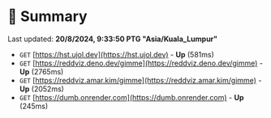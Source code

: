 # 📖 Summary
Last updated: **20/8/2024, 9:33:50 PTG "Asia/Kuala_Lumpur"**

- `GET` [https://hst.ujol.dev](https://hst.ujol.dev) - **Up** (581ms)
- `GET` [https://reddviz.deno.dev/gimme](https://reddviz.deno.dev/gimme) - **Up** (2765ms)
- `GET` [https://reddviz.amar.kim/gimme](https://reddviz.amar.kim/gimme) - **Up** (2052ms)
- `GET` [https://dumb.onrender.com](https://dumb.onrender.com) - **Up** (245ms)
